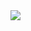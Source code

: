 <span>
  <img align="left" src="https://github-readme-stats.vercel.app/api?username=hassanfa&count_private=true&show_icons=true" />
</span>
